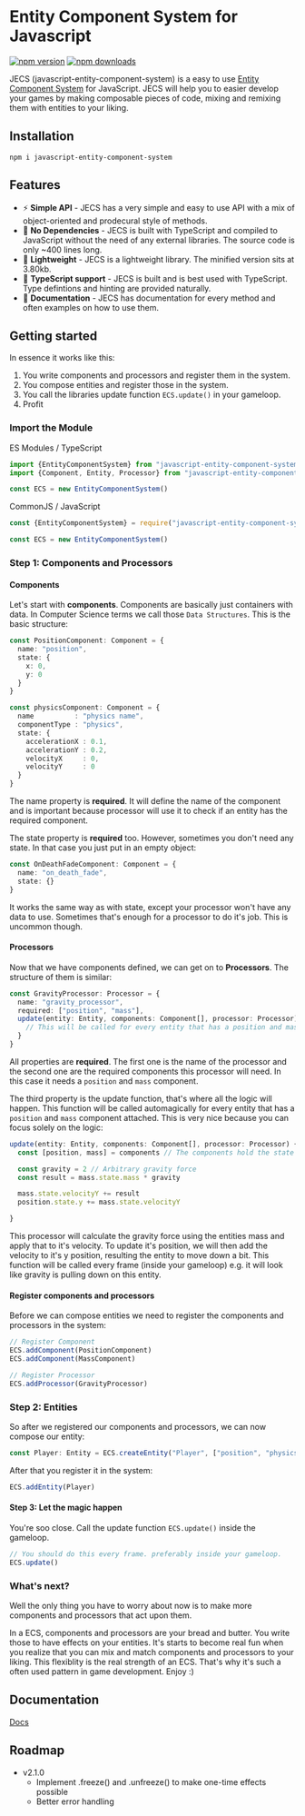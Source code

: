 # Entity Component System for Javascript
[![npm version](https://badgen.net/badge/npm/v2.0.0/blue)](https://www.npmjs.com/package/javascript-entity-component-system)
[![npm downloads](https://badgen.net/badge/downloads/100%20%2F%20week/green)](https://www.npmjs.com/package/javascript-entity-component-system)

JECS (javascript-entity-component-system) is a easy to use [Entity Component System](https://en.wikipedia.org/wiki/Entity_component_system) for JavaScript. JECS will help you to easier develop your games by making composable pieces of code, mixing and remixing them with entities to your liking.

## Installation
```
npm i javascript-entity-component-system
```

## Features
- ⚡ **Simple API** - JECS has a very simple and easy to use API with a mix of object-oriented and prodecural style of methods. 
- 🥤 **No Dependencies** - JECS is built with TypeScript and compiled to JavaScript without the need of any external libraries. The source code is only ~400 lines long.
- 💾 **Lightweight** - JECS is a lightweight library. The minified version sits at 3.80kb.
- 🤝 **TypeScript support** - JECS is built and is best used with TypeScript. Type defintions and hinting are provided naturally.
- 📄 **Documentation** - JECS has documentation for every method and often examples on how to use them.

## Getting started
In essence it works like this:
1. You write components and processors and register them in the system.
2. You compose entities and register those in the system.
3. You call the libraries update function ```ECS.update()``` in your gameloop.
4. Profit

### Import the Module
ES Modules / TypeScript
```TypeScript
import {EntityComponentSystem} from "javascript-entity-component-system" // CLASS
import {Component, Entity, Processor} from "javascript-entity-component-system" // TYPES

const ECS = new EntityComponentSystem()
```

CommonJS / JavaScript
```JavaScript
const {EntityComponentSystem} = require("javascript-entity-component-system") // CLASS

const ECS = new EntityComponentSystem()
```

### Step 1: Components and Processors
#### Components
Let's start with **components**. Components are basically just containers with data. In Computer Science terms we call those ```Data Structures```. This is the basic structure:
```TypeScript
const PositionComponent: Component = {
  name: "position",
  state: {
    x: 0,
    y: 0
  }
}
```

```TypeScript
const physicsComponent: Component = {
  name          : "physics name",
  componentType : "physics",
  state: {
    accelerationX : 0.1,
    accelerationY : 0.2,
    velocityX     : 0,
    velocityY     : 0
  }
}
```

The name property is **required**. It will define the name of the component and is important because processor will use it to check if an entity has the required component.

The state property is **required** too. However, sometimes you don't need any state. In that case you just put in an empty object:
```TypeScript
const OnDeathFadeComponent: Component = {
  name: "on_death_fade",
  state: {}
}
```

It works the same way as with state, except your processor won't have any data to use. Sometimes that's enough for a processor to do it's job. This is uncommon though.

#### Processors
Now that we have components defined, we can get on to **Processors**.
The structure of them is similar:
```TypeScript
const GravityProcessor: Processor = {
  name: "gravity_processor",
  required: ["position", "mass"],
  update(entity: Entity, components: Component[], processor: Processor) {
    // This will be called for every entity that has a position and mass component
  }
}
```

All properties are **required**. The first one is the name of the processor and the second one are the required components this processor will need. In this case it needs a ```position``` and ```mass``` component.

The third property is the update function, that's where all the logic will happen. This function will be called automagically for every entity that has a ```position``` and ```mass``` component attached. This is very nice because you can focus solely on the logic:
```TypeScript
update(entity: Entity, components: Component[], processor: Processor) {
  const [position, mass] = components // The components hold the state of the entity -> change those!

  const gravity = 2 // Arbitrary gravity force
  const result = mass.state.mass * gravity

  mass.state.velocityY += result
  position.state.y += mass.state.velocityY

}
```

This processor will calculate the gravity force using the entities mass and apply that to it's velocity. To update it's position, we will then add the velocity to it's y position, resulting the entity to move down a bit. This function will be called every frame (inside your gameloop) e.g. it will look like gravity is pulling down on this entity.

#### Register components and processors
Before we can compose entities we need to register the components and processors in the system:

```TypeScript
// Register Component
ECS.addComponent(PositionComponent)
ECS.addComponent(MassComponent)

// Register Processor
ECS.addProcessor(GravityProcessor)
```

### Step 2: Entities
So after we registered our components and processors, we can now compose our entity:

```TypeScript
const Player: Entity = ECS.createEntity("Player", ["position", "physics"], ["gravity_processor"])
```

After that you register it in the system:
```TypeScript
ECS.addEntity(Player)
```

#### Step 3: Let the magic happen
You're soo close. Call the update function ```ECS.update()``` inside the gameloop.
```TypeScript
// You should do this every frame. preferably inside your gameloop.
ECS.update()
```

### What's next?
Well the only thing you have to worry about now is to make more components and processors that act upon them.

In a ECS, components and processors are your bread and butter. You write those to have effects on your entities. It's starts to become real fun when you realize that you can mix and match components and processors to your liking. This flexiblity is the real strength of an ECS. That's why it's such a often used pattern in game development. Enjoy :)

## Documentation
[Docs](https://stuhl.github.io/javascript-entity-component-system/docs)

## Roadmap
- v2.1.0
    - Implement .freeze() and .unfreeze() to make one-time effects possible
    - Better error handling